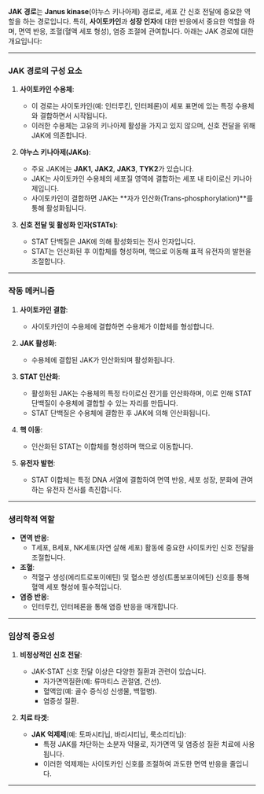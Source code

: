 **JAK 경로**는 **Janus kinase**(야누스 키나아제) 경로로, 세포 간 신호 전달에 중요한 역할을 하는 경로입니다. 특히, **사이토카인**과 **성장 인자**에 대한 반응에서 중요한 역할을 하며, 면역 반응, 조혈(혈액 세포 형성), 염증 조절에 관여합니다. 아래는 JAK 경로에 대한 개요입니다:

---

### **JAK 경로의 구성 요소**

1. **사이토카인 수용체**:
    
    - 이 경로는 사이토카인(예: 인터루킨, 인터페론)이 세포 표면에 있는 특정 수용체와 결합하면서 시작됩니다.
    - 이러한 수용체는 고유의 키나아제 활성을 가지고 있지 않으며, 신호 전달을 위해 JAK에 의존합니다.
2. **야누스 키나아제(JAKs)**:
    
    - 주요 JAK에는 **JAK1**, **JAK2**, **JAK3**, **TYK2**가 있습니다.
    - JAK는 사이토카인 수용체의 세포질 영역에 결합하는 세포 내 타이로신 키나아제입니다.
    - 사이토카인이 결합하면 JAK는 **자가 인산화(Trans-phosphorylation)**를 통해 활성화됩니다.
3. **신호 전달 및 활성화 인자(STATs)**:
    
    - STAT 단백질은 JAK에 의해 활성화되는 전사 인자입니다.
    - STAT는 인산화된 후 이합체를 형성하며, 핵으로 이동해 표적 유전자의 발현을 조절합니다.

---

### **작동 메커니즘**

1. **사이토카인 결합**:
    
    - 사이토카인이 수용체에 결합하면 수용체가 이합체를 형성합니다.
2. **JAK 활성화**:
    
    - 수용체에 결합된 JAK가 인산화되며 활성화됩니다.
3. **STAT 인산화**:
    
    - 활성화된 JAK는 수용체의 특정 타이로신 잔기를 인산화하며, 이로 인해 STAT 단백질이 수용체에 결합할 수 있는 자리를 만듭니다.
    - STAT 단백질은 수용체에 결합한 후 JAK에 의해 인산화됩니다.
4. **핵 이동**:
    
    - 인산화된 STAT는 이합체를 형성하며 핵으로 이동합니다.
5. **유전자 발현**:
    
    - STAT 이합체는 특정 DNA 서열에 결합하여 면역 반응, 세포 성장, 분화에 관여하는 유전자 전사를 촉진합니다.

---

### **생리학적 역할**

- **면역 반응**:
    - T세포, B세포, NK세포(자연 살해 세포) 활동에 중요한 사이토카인 신호 전달을 조절합니다.
- **조혈**:
    - 적혈구 생성(에리트로포이에틴) 및 혈소판 생성(트롬보포이에틴) 신호를 통해 혈액 세포 형성에 필수적입니다.
- **염증 반응**:
    - 인터루킨, 인터페론을 통해 염증 반응을 매개합니다.

---

### **임상적 중요성**

1. **비정상적인 신호 전달**:
    
    - JAK-STAT 신호 전달 이상은 다양한 질환과 관련이 있습니다.
        - 자가면역질환(예: 류마티스 관절염, 건선).
        - 혈액암(예: 골수 증식성 신생물, 백혈병).
        - 염증성 질환.
2. **치료 타겟**:
    
    - **JAK 억제제**(예: 토파시티닙, 바리시티닙, 룩소리티닙):
        - 특정 JAK를 차단하는 소분자 약물로, 자가면역 및 염증성 질환 치료에 사용됩니다.
        - 이러한 억제제는 사이토카인 신호를 조절하여 과도한 면역 반응을 줄입니다.

---

